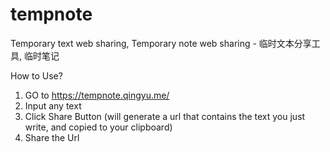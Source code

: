 # tempnote
Temporary text web sharing, Temporary note web sharing  - 临时文本分享工具, 临时笔记

How to Use?
1. GO to https://tempnote.qingyu.me/ 
2. Input any text
3. Click Share Button (will generate a url that contains the text you just write, and copied to your clipboard)
4. Share the Url
